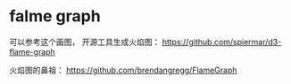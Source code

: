# falme graph
可以参考这个画图， 开源工具生成火焰图： https://github.com/spiermar/d3-flame-graph


火焰图的鼻祖： https://github.com/brendangregg/FlameGraph


